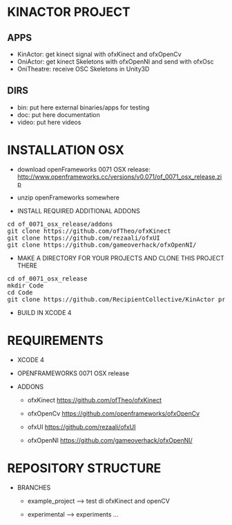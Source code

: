 KINACTOR PROJECT
=======================

APPS
-----------------------

* KinActor: get kinect signal with ofxKinect and ofxOpenCv
* OniActor: get kinect Skeletons with ofxOpenNI and send with ofxOsc
* OniTheatre: receive OSC Skeletons in Unity3D

DIRS
-----------------------

* bin: put here external binaries/apps for testing
* doc: put here documentation
* video: put here videos

INSTALLATION OSX
=======================

- download openFrameworks 0071 OSX release: http://www.openframeworks.cc/versions/v0.071/of_0071_osx_release.zip

- unzip openFrameworks somewhere

- INSTALL REQUIRED ADDITIONAL ADDONS

<pre>
cd of_0071_osx_release/addons
git clone https://github.com/ofTheo/ofxKinect
git clone https://github.com/rezaali/ofxUI
git clone https://github.com/gameoverhack/ofxOpenNI/
</pre>

- MAKE A DIRECTORY FOR YOUR PROJECTS AND CLONE THIS PROJECT THERE

<pre>
cd of_0071_osx_release
mkdir Code
cd Code
git clone https://github.com/RecipientCollective/KinActor_project.git
</pre>

- BUILD IN XCODE 4


REQUIREMENTS
=======================

* XCODE 4

* OPENFRAMEWORKS 0071 OSX release

* ADDONS

	* ofxKinect https://github.com/ofTheo/ofxKinect

	* ofxOpenCv https://github.com/openframeworks/ofxOpenCv

	* ofxUI  https://github.com/rezaali/ofxUI

	* ofxOpenNI https://github.com/gameoverhack/ofxOpenNI/



REPOSITORY STRUCTURE
=======================

* BRANCHES

	* example_project --> test di ofxKinect and openCV

	* experimental --> experiments ...

